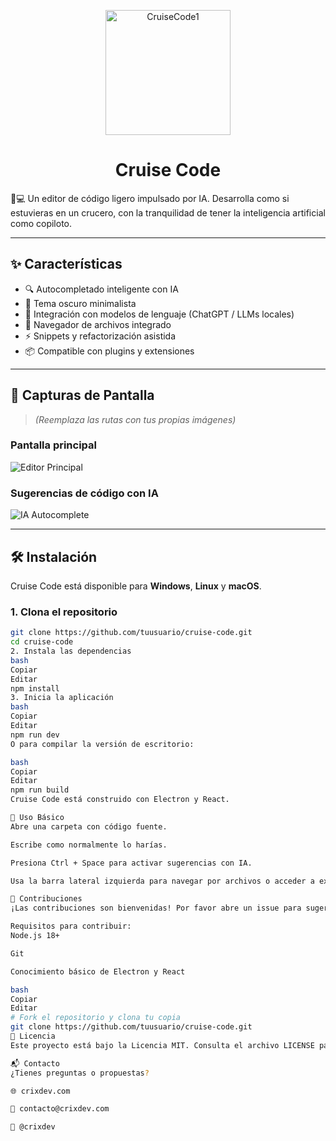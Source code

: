 <p align="center">
  <img width="200" height="200" alt="CruiseCode1" src="https://github.com/user-attachments/assets/e56be09a-c7d2-46f1-b0c7-321a3384c843" />
</p>

<h1 align="center">Cruise Code</h1>




  🚢💻 Un editor de código ligero impulsado por IA. Desarrolla como si estuvieras en un crucero, con la tranquilidad de tener la inteligencia artificial como copiloto.
</p>

---

## ✨ Características

- 🔍 Autocompletado inteligente con IA
- 🌙 Tema oscuro minimalista
- 🧠 Integración con modelos de lenguaje (ChatGPT / LLMs locales)
- 📁 Navegador de archivos integrado
- ⚡ Snippets y refactorización asistida
- 📦 Compatible con plugins y extensiones

---

## 📸 Capturas de Pantalla

> *(Reemplaza las rutas con tus propias imágenes)*

### Pantalla principal

![Editor Principal](assets/screenshot-editor.png)

### Sugerencias de código con IA

![IA Autocomplete](assets/screenshot-ai.png)

---

## 🛠️ Instalación

Cruise Code está disponible para **Windows**, **Linux** y **macOS**.

### 1. Clona el repositorio

```bash
git clone https://github.com/tuusuario/cruise-code.git
cd cruise-code
2. Instala las dependencias
bash
Copiar
Editar
npm install
3. Inicia la aplicación
bash
Copiar
Editar
npm run dev
O para compilar la versión de escritorio:

bash
Copiar
Editar
npm run build
Cruise Code está construido con Electron y React.

🚀 Uso Básico
Abre una carpeta con código fuente.

Escribe como normalmente lo harías.

Presiona Ctrl + Space para activar sugerencias con IA.

Usa la barra lateral izquierda para navegar por archivos o acceder a extensiones.

🤝 Contribuciones
¡Las contribuciones son bienvenidas! Por favor abre un issue para sugerencias o errores.

Requisitos para contribuir:
Node.js 18+

Git

Conocimiento básico de Electron y React

bash
Copiar
Editar
# Fork el repositorio y clona tu copia
git clone https://github.com/tuusuario/cruise-code.git
📄 Licencia
Este proyecto está bajo la Licencia MIT. Consulta el archivo LICENSE para más detalles.

📬 Contacto
¿Tienes preguntas o propuestas?

🌐 crixdev.com

📧 contacto@crixdev.com

🐙 @crixdev
